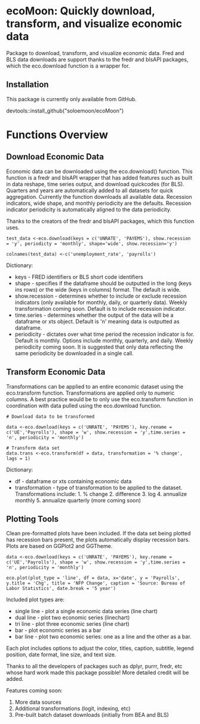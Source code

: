 # ecoMoon: Quickly download, transform, and visualize economic data
Package to download, transform, and visualize economic data. Fred and BLS data downloads are support thanks to the fredr and blsAPI packages, which the eco.download function is a wrapper for. 

## Installation
This package is currently only available from GitHub.

devtools::install_github("soloemoon/ecoMoon")

# Functions Overview

## Download Economic Data

Economic data can be downloaded using the eco.download() function. This function is a fredr and blsAPI wrapper that has added features such as built in data reshape, time series output, and download quickcodes (for BLS). Quarters and years are automatically added to all datasets for quick aggregation. Currently the function downloads all available data. Recession indicators, wide shape, and monthly periodicity are the defaults. Recession indicator periodicity is automatically aligned to the data periodicity.                     

Thanks to the creators of the fredr and blsAPI packages, which this function uses.

```
test_data <-eco.download(keys = c('UNRATE', 'PAYEMS'), show.recession = 'y', periodicty = 'monthly', shape='wide', show.recession='y')

colnames(test_data) <-c('unemployment_rate', 'payrolls')
```
 Dictionary:
  * keys - FRED identifiers or BLS short code identifiers
  * shape -  specifies if the dataframe should be outputted in the long (keys ins rows) or the wide (keys in columns) format. The default is wide.
  * show.recession - determines whether to include or exclude recession indicators (only available for monthly, daily, or quarterly data). Weekly transformation coming soon. Default is to include recession indicator.
  * time.series - determines whether the output of the data will be a dataframe or xts object. Default is 'n' meaning data is outputted as dataframe.
  * periodicity - dictates over what time period the recession indicator is for. Default is monthly. Options include monthly, quarterly, and daily. Weekly periodicity coming soon. It is suggested that only data reflecting the same periodicity be downloaded in a single call.

## Transform Economic Data

Transformations can be applied to an entire economic dataset using the eco.transform function. Transformations are applied only to numeric columns. A best practice would be to only use the eco.transform function in coordination with data pulled using the eco.download function. 

```
# Download data to be transformed

data <-eco.download(keys = c('UNRATE', 'PAYEMS'), key.rename = c('UE','Payrolls'), shape = 'w', show.recession = 'y',time.series = 'n', periodicity = 'monthly') 

# Transform data set
data.trans <-eco.transform(df = data, transformation = '% change', lags = 1)
```
Dictionary:
 
 * df - dataframe or xts containing economic data
  * transformation - type of transformation to be applied to the dataset.
      Transformations include:
        1. % change
        2. difference
        3. log
        4. annualize monthly
        5. annualize quarterly
      (more coming soon)

## Plotting Tools

Clean pre-formatted plots have been included. If the data set being plotted has recession bars present, the plots automatically display recession bars. Plots are based on GGPlot2 and GGTheme.

```
data <-eco.download(keys = c('UNRATE', 'PAYEMS'), key.rename = c('UE','Payrolls'), shape = 'w', show.recession = 'y',time.series = 'n', periodicity = 'monthly') 

eco.plot(plot_type = 'line', df = data, x='date', y = 'Payrolls', y.title = 'Chg', title = 'NFP Change', caption = 'Source: Bureau of Labor Statistics', date.break = '5 year')
```
Included plot types are:
   * single line - plot a single economic data series (line chart)
   * dual line - plot two economic series (linechart)
   * tri line - plot three economic series (line chart)
   * bar - plot economic series as a bar
   * bar line - plot two economic series: one as  a line and the other as a bar.
   
Each plot includes options to adjust the color, titles, caption, subtitle, legend position, date format, line size, and text size.


Thanks to all the developers of packages such as dplyr, purrr, fredr, etc whose hard work made this package possible! More detailed credit will be added.

Features coming soon: 
1. More data sources
2. Additional transformations (logit, indexing, etc)
3. Pre-built batch dataset downloads (initially from BEA and BLS)
